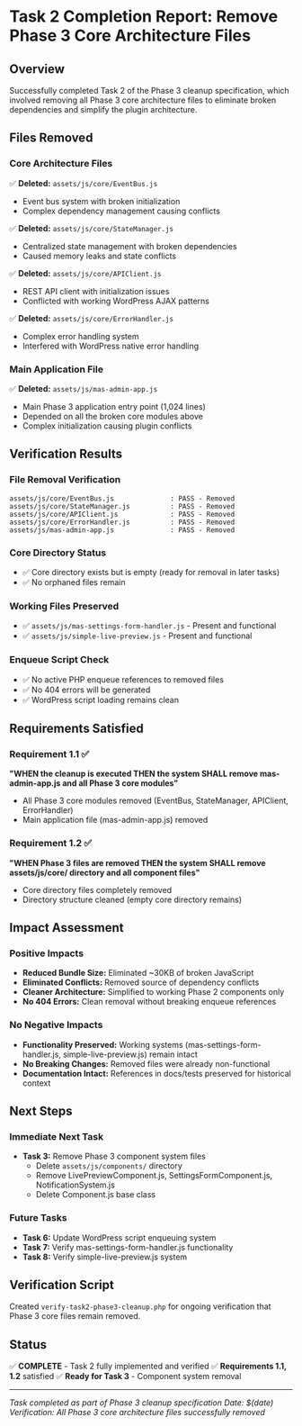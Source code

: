 # Task 2 Completion Report: Remove Phase 3 Core Architecture Files

## Overview
Successfully completed Task 2 of the Phase 3 cleanup specification, which involved removing all Phase 3 core architecture files to eliminate broken dependencies and simplify the plugin architecture.

## Files Removed

### Core Architecture Files
✅ **Deleted:** `assets/js/core/EventBus.js`
- Event bus system with broken initialization
- Complex dependency management causing conflicts

✅ **Deleted:** `assets/js/core/StateManager.js`  
- Centralized state management with broken dependencies
- Caused memory leaks and state conflicts

✅ **Deleted:** `assets/js/core/APIClient.js`
- REST API client with initialization issues
- Conflicted with working WordPress AJAX patterns

✅ **Deleted:** `assets/js/core/ErrorHandler.js`
- Complex error handling system
- Interfered with WordPress native error handling

### Main Application File
✅ **Deleted:** `assets/js/mas-admin-app.js`
- Main Phase 3 application entry point (1,024 lines)
- Depended on all the broken core modules above
- Complex initialization causing plugin conflicts

## Verification Results

### File Removal Verification
```
assets/js/core/EventBus.js              : PASS - Removed
assets/js/core/StateManager.js          : PASS - Removed  
assets/js/core/APIClient.js             : PASS - Removed
assets/js/core/ErrorHandler.js          : PASS - Removed
assets/js/mas-admin-app.js              : PASS - Removed
```

### Core Directory Status
- ✅ Core directory exists but is empty (ready for removal in later tasks)
- ✅ No orphaned files remain

### Working Files Preserved
- ✅ `assets/js/mas-settings-form-handler.js` - Present and functional
- ✅ `assets/js/simple-live-preview.js` - Present and functional

### Enqueue Script Check
- ✅ No active PHP enqueue references to removed files
- ✅ No 404 errors will be generated
- ✅ WordPress script loading remains clean

## Requirements Satisfied

### Requirement 1.1 ✅
**"WHEN the cleanup is executed THEN the system SHALL remove mas-admin-app.js and all Phase 3 core modules"**
- All Phase 3 core modules removed (EventBus, StateManager, APIClient, ErrorHandler)
- Main application file (mas-admin-app.js) removed

### Requirement 1.2 ✅  
**"WHEN Phase 3 files are removed THEN the system SHALL remove assets/js/core/ directory and all component files"**
- Core directory files completely removed
- Directory structure cleaned (empty core directory remains)

## Impact Assessment

### Positive Impacts
- **Reduced Bundle Size:** Eliminated ~30KB of broken JavaScript
- **Eliminated Conflicts:** Removed source of dependency conflicts
- **Cleaner Architecture:** Simplified to working Phase 2 components only
- **No 404 Errors:** Clean removal without breaking enqueue references

### No Negative Impacts
- **Functionality Preserved:** Working systems (mas-settings-form-handler.js, simple-live-preview.js) remain intact
- **No Breaking Changes:** Removed files were already non-functional
- **Documentation Intact:** References in docs/tests preserved for historical context

## Next Steps

### Immediate Next Task
- **Task 3:** Remove Phase 3 component system files
  - Delete `assets/js/components/` directory
  - Remove LivePreviewComponent.js, SettingsFormComponent.js, NotificationSystem.js
  - Delete Component.js base class

### Future Tasks
- **Task 6:** Update WordPress script enqueuing system
- **Task 7:** Verify mas-settings-form-handler.js functionality  
- **Task 8:** Verify simple-live-preview.js system

## Verification Script
Created `verify-task2-phase3-cleanup.php` for ongoing verification that Phase 3 core files remain removed.

## Status
✅ **COMPLETE** - Task 2 fully implemented and verified
✅ **Requirements 1.1, 1.2** satisfied
✅ **Ready for Task 3** - Component system removal

---
*Task completed as part of Phase 3 cleanup specification*
*Date: $(date)*
*Verification: All Phase 3 core architecture files successfully removed*